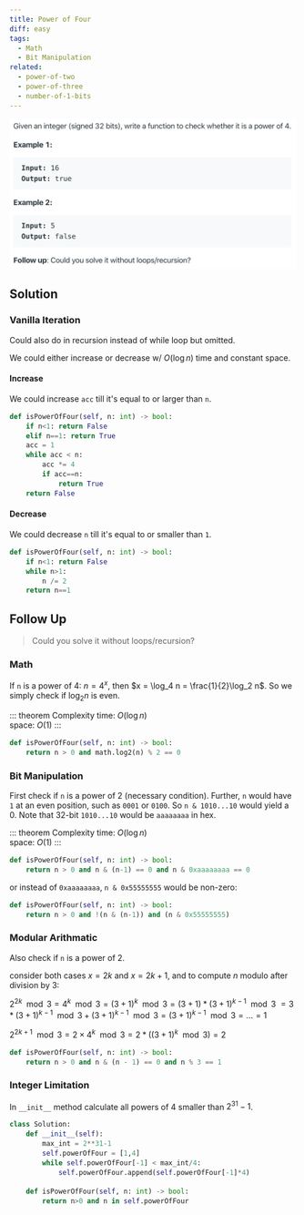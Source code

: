 ```yaml
---
title: Power of Four
diff: easy
tags:
  - Math
  - Bit Manipulation
related:
  - power-of-two
  - power-of-three
  - number-of-1-bits
---
```


<img class="medium-zoom" src="/algo/power-of-four.png" alt="https://leetcode.com/problems/power-of-four">

## Solution

### Vanilla Iteration

Could also do in recursion instead of while loop but omitted.

We could either increase or decrease w/ $O(\log n)$ time and constant space.

#### Increase

We could increase `acc` till it's equal to or larger than `n`.

```py
def isPowerOfFour(self, n: int) -> bool:
    if n<1: return False
    elif n==1: return True
    acc = 1
    while acc < n:
        acc *= 4
        if acc==n:
            return True
    return False
```

#### Decrease

We could decrease `n` till it's equal to or smaller than `1`.

```py
def isPowerOfFour(self, n: int) -> bool:
    if n<1: return False
    while n>1:
        n /= 2
    return n==1
```

## Follow Up

> Could you solve it without loops/recursion?

### Math

If `n` is a power of 4: $n = 4^x$, then $x = \log_4 n = \frac{1}{2}\log_2 n$. So we simply check if $\log_2 n$ is even.

::: theorem Complexity
time: $O(\log n)$  
space: $O(1)$
:::

```py
def isPowerOfFour(self, n: int) -> bool:
    return n > 0 and math.log2(n) % 2 == 0
```

### Bit Manipulation

First check if `n` is a power of 2 (necessary condition). Further, `n` would have `1` at an even position, such as `0001` or `0100`. So `n & 1010...10` would yield a 0. Note that 32-bit `1010...10` would be `aaaaaaaa` in hex.

::: theorem Complexity
time: $O(\log n)$  
space: $O(1)$
:::

```py
def isPowerOfFour(self, n: int) -> bool:
    return n > 0 and n & (n-1) == 0 and n & 0xaaaaaaaa == 0
```

or instead of `0xaaaaaaaa`, `n & 0x55555555` would be non-zero:

```py
def isPowerOfFour(self, n: int) -> bool:
    return n > 0 and !(n & (n-1)) and (n & 0x55555555)
```

### Modular Arithmatic

Also check if `n` is a power of 2.

consider both cases $x = 2k$ and $x = 2k + 1$, and to compute $n$ modulo after division by 3:

$2^{2k} \mod 3 = 4^k \mod 3 = (3 + 1)^k \mod 3 = (3 + 1)*(3 + 1)^{k-1} \mod 3$
$= 3*(3+1)^{k-1}\mod 3 + (3+1)^{k-1}\mod 3 = (3+1)^{k-1}\mod 3 = ... = 1$

$2^{2k + 1} \mod 3 = 2 \times 4^k \mod 3 = 2*((3 + 1)^k \mod 3) = 2$

```py
def isPowerOfFour(self, n: int) -> bool:
    return n > 0 and n & (n - 1) == 0 and n % 3 == 1
```

### Integer Limitation

In `__init__` method calculate all powers of 4 smaller than $2^{31} - 1$.

```py
class Solution:
    def __init__(self):
        max_int = 2**31-1
        self.powerOfFour = [1,4]
        while self.powerOfFour[-1] < max_int/4:
            self.powerOfFour.append(self.powerOfFour[-1]*4)

    def isPowerOfFour(self, n: int) -> bool:
        return n>0 and n in self.powerOfFour
```
